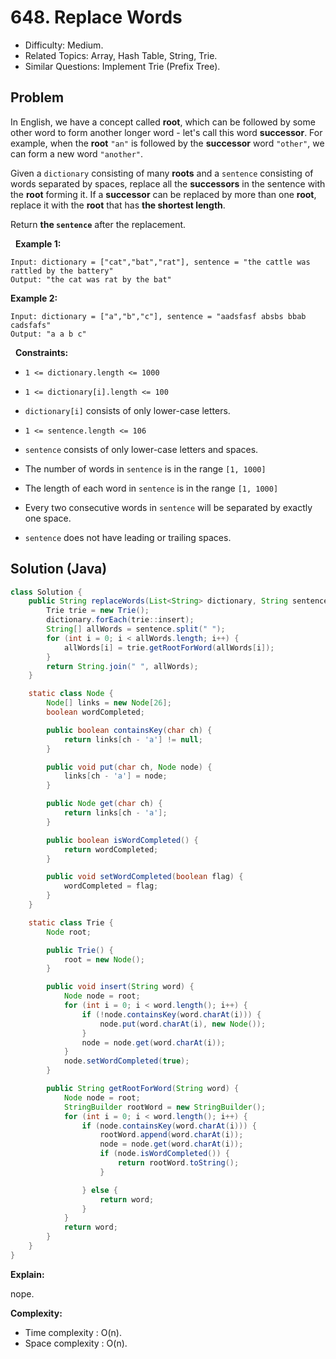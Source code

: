 # 648. Replace Words

- Difficulty: Medium.
- Related Topics: Array, Hash Table, String, Trie.
- Similar Questions: Implement Trie (Prefix Tree).

## Problem

In English, we have a concept called **root**, which can be followed by some other word to form another longer word - let's call this word **successor**. For example, when the **root** ```"an"``` is followed by the **successor** word ```"other"```, we can form a new word ```"another"```.

Given a ```dictionary``` consisting of many **roots** and a ```sentence``` consisting of words separated by spaces, replace all the **successors** in the sentence with the **root** forming it. If a **successor** can be replaced by more than one **root**, replace it with the **root** that has **the shortest length**.

Return **the ```sentence```** after the replacement.

 
**Example 1:**

```
Input: dictionary = ["cat","bat","rat"], sentence = "the cattle was rattled by the battery"
Output: "the cat was rat by the bat"
```

**Example 2:**

```
Input: dictionary = ["a","b","c"], sentence = "aadsfasf absbs bbab cadsfafs"
Output: "a a b c"
```

 
**Constraints:**


	
- ```1 <= dictionary.length <= 1000```
	
- ```1 <= dictionary[i].length <= 100```
	
- ```dictionary[i]``` consists of only lower-case letters.
	
- ```1 <= sentence.length <= 106```
	
- ```sentence``` consists of only lower-case letters and spaces.
	
- The number of words in ```sentence``` is in the range ```[1, 1000]```
	
- The length of each word in ```sentence``` is in the range ```[1, 1000]```
	
- Every two consecutive words in ```sentence``` will be separated by exactly one space.
	
- ```sentence``` does not have leading or trailing spaces.



## Solution (Java)

```java
class Solution {
    public String replaceWords(List<String> dictionary, String sentence) {
        Trie trie = new Trie();
        dictionary.forEach(trie::insert);
        String[] allWords = sentence.split(" ");
        for (int i = 0; i < allWords.length; i++) {
            allWords[i] = trie.getRootForWord(allWords[i]);
        }
        return String.join(" ", allWords);
    }

    static class Node {
        Node[] links = new Node[26];
        boolean wordCompleted;

        public boolean containsKey(char ch) {
            return links[ch - 'a'] != null;
        }

        public void put(char ch, Node node) {
            links[ch - 'a'] = node;
        }

        public Node get(char ch) {
            return links[ch - 'a'];
        }

        public boolean isWordCompleted() {
            return wordCompleted;
        }

        public void setWordCompleted(boolean flag) {
            wordCompleted = flag;
        }
    }

    static class Trie {
        Node root;

        public Trie() {
            root = new Node();
        }

        public void insert(String word) {
            Node node = root;
            for (int i = 0; i < word.length(); i++) {
                if (!node.containsKey(word.charAt(i))) {
                    node.put(word.charAt(i), new Node());
                }
                node = node.get(word.charAt(i));
            }
            node.setWordCompleted(true);
        }

        public String getRootForWord(String word) {
            Node node = root;
            StringBuilder rootWord = new StringBuilder();
            for (int i = 0; i < word.length(); i++) {
                if (node.containsKey(word.charAt(i))) {
                    rootWord.append(word.charAt(i));
                    node = node.get(word.charAt(i));
                    if (node.isWordCompleted()) {
                        return rootWord.toString();
                    }

                } else {
                    return word;
                }
            }
            return word;
        }
    }
}
```

**Explain:**

nope.

**Complexity:**

* Time complexity : O(n).
* Space complexity : O(n).
